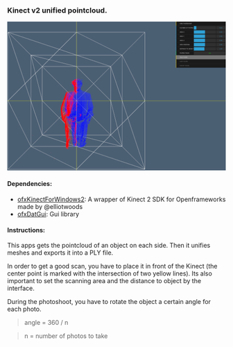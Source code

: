 
### Kinect v2 unified pointcloud.

![3D scanning interface](/scan-portrait.png)

#### Dependencies:
* [ofxKinectForWindows2](https://github.com/elliotwoods/ofxKinectForWindows2): A wrapper of Kinect 2 SDK for Openframeworks made by @elliotwoods
* [ofxDatGui](https://github.com/braitsch/ofxDatGui): Gui library

#### Instructions:
This apps gets the pointcloud of an object on each side. Then it unifies meshes and exports it into a PLY file.

In order to get a good scan, you have to place it in front of the Kinect (the center point is marked with the intersection of two yellow lines).
Its also important to set the scanning area and the distance to object by the interface.

During the photoshoot, you have to rotate the object a certain angle for each photo.

> angle = 360 / n

> n = number of photos to take
